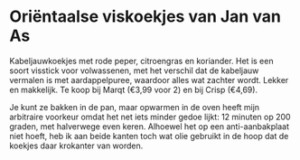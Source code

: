 # Oriëntaalse viskoekjes van Jan van As
Kabeljauwkoekjes met rode peper, citroengras en koriander. Het is een soort visstick voor volwassenen, met het verschil dat de kabeljauw vermalen is met aardappelpuree, waardoor alles wat zachter wordt. Lekker en makkelijk. Te koop bij Marqt (€3,99 voor 2) en bij Crisp (€4,69). 

Je kunt ze bakken in de pan, maar opwarmen in de oven heeft mijn arbitraire voorkeur omdat het net iets minder gedoe lijkt: 12 minuten op 200 graden, met halverwege even keren. Alhoewel het op een anti-aanbakplaat niet hoeft, heb ik aan beide kanten toch wat olie gebruikt in de hoop dat de koekjes daar krokanter van worden.